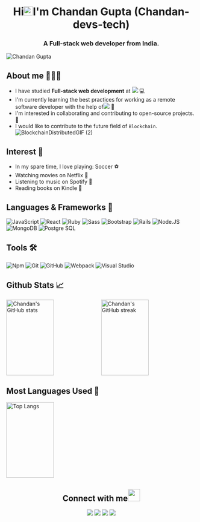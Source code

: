 <h1 align="center">Hi<img src="https://github.com/TheDudeThatCode/TheDudeThatCode/blob/master/Assets/Earth.gif" width="24px">I'm Chandan Gupta&nbsp;(Chandan-devs-tech)</h1>
<!-- <h1 align="center">Hello🌏I'm Chandan Gupta (Chandan-devs-tech)</h1> -->
<h3 align="center">A Full-stack web developer from India.</h3>
<p align="left"> <img src="https://komarev.com/ghpvc/?username=Chandan-devs-tech&label=Views&color=blue&style=plastic" alt="Chandan Gupta" /></p>

## **About me** 🧔🏻‍♂️

- I have studied **Full-stack web development** at ![](https://img.shields.io/badge/-Microverse-blueviolet) :computer:
- I'm currently learning the best practices for working as a remote software developer with the help of![](https://img.shields.io/badge/-Microverse-blueviolet) :book:
- I'm interested in collaborating and contributing to open-source projects. 👯
- I would like to contribute to the future field of `Blockchain`.
![BlockchainDistributedGIF (2)](https://user-images.githubusercontent.com/65088027/209713980-1cb52bd9-2367-48f2-a90f-c656001f61cb.gif)

## **Interest** 👏

- In my spare time, I love playing: Soccer ⚽ 
- Watching movies on Netflix 🎥 
- Listening to music on Spotify 🎵
- Reading books on Kindle 📔 

## **Languages & Frameworks** 📶 

![JavaScript](https://icongr.am/devicon/javascript-original.svg?size=50&color=currentColor)
![React](https://icongr.am/devicon/react-original.svg?size=50&color=currentColor)
![Ruby](https://icongr.am/devicon/ruby-original-wordmark.svg?size=50&color=d26a6a)
![Sass](https://icongr.am/devicon/sass-original.svg?size=50&color=currentColor)
![Bootstrap](https://icongr.am/devicon/bootstrap-plain-wordmark.svg?size=50&color=e86d6d)
![Rails](https://icongr.am/devicon/rails-original-wordmark.svg?size=50&color=e98b8b)
![Node.JS](https://icongr.am/devicon/nodejs-original-wordmark.svg?size=50&color=e98b8b)
![MongoDB](https://icongr.am/devicon/mongodb-original-wordmark.svg?size=50&color=e98b8b)
![Postgre SQL](https://icongr.am/devicon/postgresql-original-wordmark.svg?size=50&color=e98b8b)

## **Tools** 🛠️

![Npm](https://icongr.am/devicon/npm-original-wordmark.svg?size=50&color=currentColor)
![Git](https://icongr.am/devicon/git-original.svg?size=50&color=currentColor)
![GitHub](https://icongr.am/devicon/github-original.svg?size=50&color=e86d6d)
![Webpack](https://icongr.am/devicon/webpack-plain-wordmark.svg?size=50&color=e98b8b)
![Visual Studio](https://icongr.am/devicon/visualstudio-plain.svg?size=50&color=e98b8b)

## **Github Stats** 📈

<!-- ![Amel's GitHub stats](https://github-readme-stats.vercel.app/api?username=Chandan-devs-tech&theme=midnight-purple&show_icons=true) -->
<!-- <a align="center" href="https://github.com/Chandan-devs-tech/github-readme-stats">
  <img align="center" src="https://github-readme-stats.vercel.app/api?username=Chandan-devs-tech&show_icons=true&theme=algolia" /><br><br><br>
</a>
<a align="center" href="https://github.com/Chandan-devs-tech/github-top-languages">
  <img align="center" src="https://github-readme-stats.vercel.app/api/top-langs/?username=Chandan-devs-tech&theme=algolia" />
</a>-->
<div style="display: flex; justify-content: flex-start;">
  <img src="https://github-readme-stats.vercel.app/api?username=Chandan-devs-tech&layout=compact&theme=algolia&show_icons=true" alt="Chandan's GitHub stats" style="width: 50%; height: 200px">
  <img src="https://github-readme-streak-stats.herokuapp.com/?user=Chandan-devs-tech&theme=algolia" alt="Chandan's GitHub streak" style="width: 50%; height: 200px">
</div>

## **Most Languages Used** 📘

<div style="display: flex; justify-content: flex-start;">
  <img src="https://github-readme-stats.vercel.app/api/top-langs/?username=Chandan-devs-tech&layout=compact&theme=algolia" alt="Top Langs" style="width: 50%; height: 200px">
</div>

<h2 align="center"><b>Connect with me</b><img src="https://github.com/TheDudeThatCode/TheDudeThatCode/blob/master/Assets/Handshake.gif" height="32px"></h2>

<p align="center">
  <a target="_blank"
    href="https://www.linkedin.com/in/chandangupta-devs/"><img
    src="https://img.shields.io/badge/-LinkedIn-0077b5?style=for-the-badge&logo=LinkedIn&logoColor=white"></img></a>
  <a target="_blank"
    href="mailto:chandanguptabsb@gmail.com"><img
    src="https://img.shields.io/badge/-Gmail-D14836?style=for-the-badge&logo=Gmail&logoColor=white"></img></a>
  <a target="_blank"
    href="https://wa.me/+919794202511"><img
    src="https://img.shields.io/badge/WhatsApp-25D366?style=for-the-badge&logo=whatsapp&logoColor=white"></img></a>
  <a target="_blank"
    href="https://twitter.com/ChandanGuptaDev"><img
    src="https://img.shields.io/badge/-Twitter-1DA1F2?style=for-the-badge&logo=Twitter&logoColor=white"></img></a>
</p>


